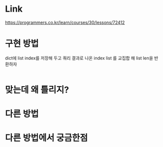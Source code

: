 # Link

https://programmers.co.kr/learn/courses/30/lessons/72412

# 구현 방법

dict에 list index를 저장해 두고 쿼리 결과로 나온 index list 를 교집합 해 list len을 반환하자

```python


```

# 맞는데 왜 틀리지?

# 다른 방법

# 다른 방법에서 궁금한점